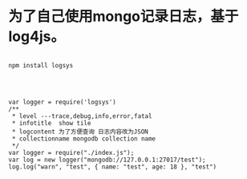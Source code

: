 为了自己使用mongo记录日志，基于log4js。
===

<pre><code>
npm install logsys
</code></pre>
<br>

<pre><code>
var logger = require('logsys')
/**
 * level ---trace,debug,info,error,fatal
 * infotitle  show tile
 * logcontent 为了方便查询 日志内容改为JSON
 * collectionname mongodb collection name 
 */
var logger = require("./index.js");
var log = new logger("mongodb://127.0.0.1:27017/test");
log.log("warn", "test", { name: "test", age: 18 }, "test")
</code></pre>